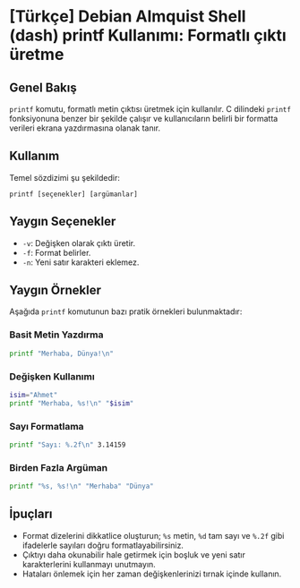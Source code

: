 # [Türkçe] Debian Almquist Shell (dash) printf Kullanımı: Formatlı çıktı üretme

## Genel Bakış
`printf` komutu, formatlı metin çıktısı üretmek için kullanılır. C dilindeki `printf` fonksiyonuna benzer bir şekilde çalışır ve kullanıcıların belirli bir formatta verileri ekrana yazdırmasına olanak tanır.

## Kullanım
Temel sözdizimi şu şekildedir:

```
printf [seçenekler] [argümanlar]
```

## Yaygın Seçenekler
- `-v`: Değişken olarak çıktı üretir.
- `-f`: Format belirler.
- `-n`: Yeni satır karakteri eklemez.

## Yaygın Örnekler
Aşağıda `printf` komutunun bazı pratik örnekleri bulunmaktadır:

### Basit Metin Yazdırma
```sh
printf "Merhaba, Dünya!\n"
```

### Değişken Kullanımı
```sh
isim="Ahmet"
printf "Merhaba, %s!\n" "$isim"
```

### Sayı Formatlama
```sh
printf "Sayı: %.2f\n" 3.14159
```

### Birden Fazla Argüman
```sh
printf "%s, %s!\n" "Merhaba" "Dünya"
```

## İpuçları
- Format dizelerini dikkatlice oluşturun; `%s` metin, `%d` tam sayı ve `%.2f` gibi ifadelerle sayıları doğru formatlayabilirsiniz.
- Çıktıyı daha okunabilir hale getirmek için boşluk ve yeni satır karakterlerini kullanmayı unutmayın.
- Hataları önlemek için her zaman değişkenlerinizi tırnak içinde kullanın.